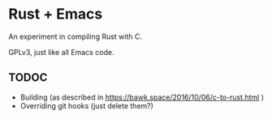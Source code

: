 # Rust + Emacs

An experiment in compiling Rust with C.

GPLv3, just like all Emacs code.

## TODOC

* Building (as described in
  https://bawk.space/2016/10/06/c-to-rust.html )
* Overriding git hooks (just delete them?)
